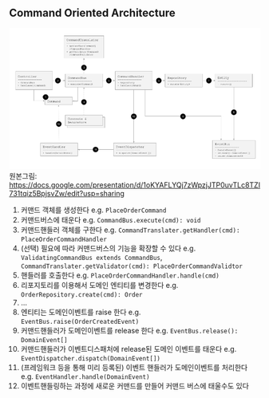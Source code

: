 ## Command Oriented Architecture

![](docs/command-oriented-architecture.png)
원본그림: https://docs.google.com/presentation/d/1oKYAFLYQj7zWpzjJTP0uvTLc8TZI731tqiz5BpjsvZw/edit?usp=sharing

1. 커맨드 객체를 생성한다 e.g. `PlaceOrderCommand`
2. 커맨드버스에 태운다 e.g. `CommandBus.execute(cmd): void`
3. 커맨드핸들러 객체를 구한다 e.g. `CommandTranslater.getHandler(cmd): PlaceOrderCommandHandler`
4. (선택) 필요에 따라 커맨드버스의 기능을 확장할 수 있다 e.g. `ValidatingCommandBus extends CommandBus`,  `CommandTranslater.getValidator(cmd): PlaceOrderCommandValidtor`
5. 핸들러를 호출한다 e.g. `PlaceOrderCommandHandler.handle(cmd)`
6. 리포지토리를 이용해서 도메인 엔티티를 변경한다 e.g. `OrderRepository.create(cmd): Order`
7. ...
8. 엔티티는 도메인이벤트를 raise 한다 e.g. `EventBus.raise(OrderCreatedEvent)` 
9. 커맨드핸들러가 도메인이벤트를 release 한다 e.g. `EventBus.release(): DomainEvent[]`
10. 커맨드핸들러가 이벤트디스패처에 release된 도메인 이벤트를 태운다 e.g. `EventDispatcher.dispatch(DomainEvent[])`
11. (프레임워크 등을 통해 미리 등록된) 이벤트 핸들러가 도메인이벤트를 처리한다 e.g. `EventHandler.handle(DomainEvent)`
12. 이벤트핸들링하는 과정에 새로운 커맨드를 만들어 커맨드 버스에 태울수도 있다 
